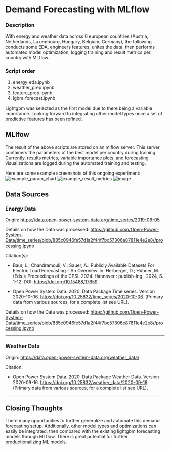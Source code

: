# Demand Forecasting with MLflow

### Description
With energy and weather data across 6 european countries (Austria, Netherlands, Luxembourg, Hungary, Belgium, Germany), the following conducts some EDA, engineers features, unites the data, then performs automated model optimization, logging training and result metrics per country with MLflow.

### Script order
1. energy_eda.ipynb
2. weather_prep.ipynb
3. feature_prep.ipynb
4. lgbm_forecast.ipynb

Lightgbm was selected as the first model due to there being a variable importance. Looking forward to integrating other model types once a set of predictive features has been refined.  

## MLlfow
The result of the above scripts are stored on an mlflow server. This server containers the parameters of the best model per country during training. Currently, results metrics, variable importance plots, and forecasting visualizations are logged during the automated training and testing.

Here are some example screenshots of this ongoing experiment:
![example_param_chart](https://github.com/user-attachments/assets/a97fbac2-62d6-4699-a198-53df8727a484)
![example_result_metrics](https://github.com/user-attachments/assets/ea0059ec-54f4-49a0-9960-d5eed933f14d)
![image](https://github.com/user-attachments/assets/13a39f8d-7093-4fa3-bba3-ae6630d811d7)

## Data Sources
### Energy Data 
Origin: https://data.open-power-system-data.org/time_series/2019-06-05      

Details on how the Data was processed:
https://github.com/Open-Power-System-Data/time_series/blob/885c0946fe57d1a2f44f7bc57306e87811e4e2e8//processing.ipynb   

 Citation(s): 
- Baur, L.; Chandramouli, V.; Sauer, A.: Publicly Available Datasets For Electric Load Forecasting – An Overview. In: Herberger, D.; Hübner, M. (Eds.): Proceedings of the CPSL 2024. Hannover : publish-Ing., 2024, S. 1-12. DOI: https://doi.org/10.15488/17659

- Open Power System Data. 2020. Data Package Time series. Version 2020-10-06. https://doi.org/10.25832/time_series/2020-10-06. (Primary data from various sources, for a complete list see URL).

Details on how the Data was processed:
https://github.com/Open-Power-System-Data/time_series/blob/885c0946fe57d1a2f44f7bc57306e87811e4e2e8//processing.ipynb   

___

### Weather Data 
Origin: https://data.open-power-system-data.org/weather_data/    

Citation:
- Open Power System Data. 2020. Data Package Weather Data. Version 2020-09-16. https://doi.org/10.25832/weather_data/2020-09-16. (Primary data from various sources, for a complete list see URL).
___

## Closing Thoughts
There many opportunities to further generalize and automate this demand forecasting setup. Additionally, other model types and optimizations can easily be integrated, then compared with the existing lightgbm forecasting models through MLflow. There is great potential for further productionalizing ML models. 
